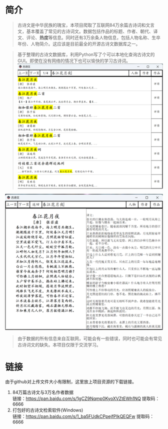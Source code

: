 # 简介
>古诗文是中华民族的瑰宝，本项目爬取了互联网84万余篇古诗词和文言文，基本覆盖了常见的古诗词文。数据包括作品的标题、作者、朝代、译文、评论、**热度**等信息。同时还有3万余条人物信息，包括人物名称、生卒年份、人物简介。这应该是目前最全的开源古诗文数据库之一。  
  
>基于整理的古诗文数据库，利用Python写了个可以本地化查询古诗文的GUI。即使在没有网络的情况下也可以愉快的学习古诗词。  
![image](https://github.com/VMIJUNV/chinese-poetry-and-prose/blob/master/%E8%BD%AF%E4%BB%B6%E6%BC%94%E7%A4%BA1.png)
  
![image](https://github.com/VMIJUNV/chinese-poetry-and-prose/blob/master/%E8%BD%AF%E4%BB%B6%E6%BC%94%E7%A4%BA2.png)
  
>由于数据的所有信息来自互联网，可能会有一些错误，同时也可能会有常见古诗词文的缺失。本项目仅限于交流学习。
# 链接
  由于github对上传文件大小有限制，这里放上项目资源的下载链接。  
  1. 84万篇古诗文与3万名作者数据  
  链接：https://pan.baidu.com/s/1gCZ9Nqmp0KyoXVZtEWh1NQ 提取码：6666
  2.  打包好的古诗文检索软件(Windows)  
  链接：https://pan.baidu.com/s/1_ba5FUdkCPpejfPIkQEQFw 提取码：6666 
